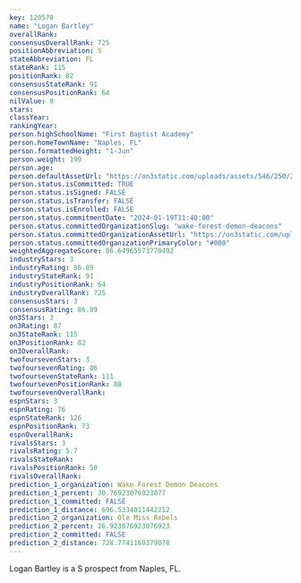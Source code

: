 ```yaml
---
key: 120570
name: "Logan Bartley"
overallRank: 
consensusOverallRank: 725
positionAbbreviation: S
stateAbbreviation: FL
stateRank: 115
positionRank: 82
consensusStateRank: 91
consensusPositionRank: 64
nilValue: 0
stars: 
classYear: 
rankingYear: 
person.highSchoolName: "First Baptist Academy"
person.homeTownName: "Naples, FL"
person.formattedHeight: "1-Jun"
person.weight: 190
person.age: 
person.defaultAssetUrl: "https://on3static.com/uploads/assets/546/250/250546.png"
person.status.isCommitted: TRUE
person.status.isSigned: FALSE
person.status.isTransfer: FALSE
person.status.isEnrolled: FALSE
person.status.commitmentDate: "2024-01-19T11:40:00"
person.status.committedOrganizationSlug: "wake-forest-demon-deacons"
person.status.committedOrganizationAssetUrl: "https://on3static.com/uploads/assets/338/150/150338.svg"
person.status.committedOrganizationPrimaryColor: "#000"
weightedAggregateScore: 86.64965573770492
industryStars: 3
industryRating: 86.89
industryStateRank: 91
industryPositionRank: 64
industryOverallRank: 725
consensusStars: 3
consensusRating: 86.89
on3Stars: 3
on3Rating: 87
on3StateRank: 115
on3PositionRank: 82
on3OverallRank: 
twofoursevenStars: 3
twofoursevenRating: 86
twofoursevenStateRank: 111
twofoursevenPositionRank: 88
twofoursevenOverallRank: 
espnStars: 3
espnRating: 76
espnStateRank: 126
espnPositionRank: 73
espnOverallRank: 
rivalsStars: 3
rivalsRating: 5.7
rivalsStateRank: 
rivalsPositionRank: 50
rivalsOverallRank: 
prediction_1_organization: Wake Forest Demon Deacons
prediction_1_percent: 30.76923076923077
prediction_1_committed: FALSE
prediction_1_distance: 696.5334011442212
prediction_2_organization: Ole Miss Rebels
prediction_2_percent: 26.923076923076923
prediction_2_committed: FALSE
prediction_2_distance: 728.7741169379078
---
```

Logan Bartley is a S prospect from Naples, FL.